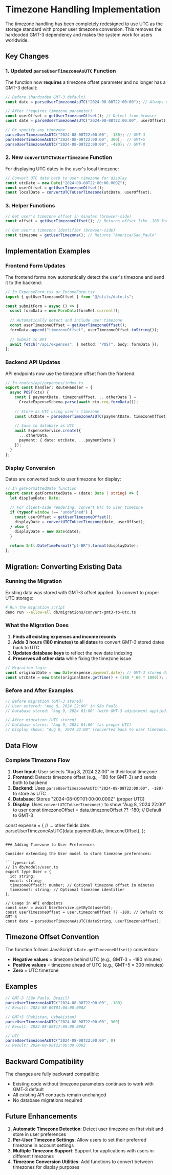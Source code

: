 # Timezone Handling Implementation

The timezone handling has been completely redesigned to use UTC as the storage standard with proper user timezone conversion. This removes the hardcoded GMT-3 dependency and makes the system work for users worldwide.

## Key Changes

### 1. Updated `parseUserTimezoneAsUTC` Function

The function now **requires** a timezone offset parameter and no longer has a GMT-3 default:

```typescript
// Before (hardcoded GMT-3 default)
const date = parseUserTimezoneAsUTC("2024-08-08T22:00:00"); // Always used GMT-3

// After (requires timezone parameter)
const userOffset = getUserTimezoneOffset(); // Detect from browser
const date = parseUserTimezoneAsUTC("2024-08-08T22:00:00", userOffset);

// Or specify any timezone
parseUserTimezoneAsUTC("2024-08-08T22:00:00", -180); // GMT-3
parseUserTimezoneAsUTC("2024-08-08T22:00:00", 300);  // GMT+5
parseUserTimezoneAsUTC("2024-08-08T22:00:00", -480); // GMT-8
```

### 2. New `convertUTCToUserTimezone` Function

For displaying UTC dates in the user's local timezone:

```typescript
// Convert UTC date back to user timezone for display
const utcDate = new Date("2024-08-08T22:00:00.000Z");
const userOffset = getUserTimezoneOffset();
const localDate = convertUTCToUserTimezone(utcDate, userOffset);
```

### 3. Helper Functions

```typescript
// Get user's timezone offset in minutes (browser-side)
const offset = getUserTimezoneOffset(); // Returns offset like -180 for GMT-3

// Get user's timezone identifier (browser-side) 
const timezone = getUserTimezone(); // Returns "America/Sao_Paulo"
```

## Implementation Examples

### Frontend Form Updates

The frontend forms now automatically detect the user's timezone and send it to the backend:

```typescript
// In ExpenseForm.tsx or IncomeForm.tsx
import { getUserTimezoneOffset } from "@/utils/date.ts";

const submitForm = async () => {
  const formData = new FormData(formRef.current!);
  
  // Automatically detect and include user timezone
  const userTimezoneOffset = getUserTimezoneOffset();
  formData.append("timezoneOffset", userTimezoneOffset.toString());
  
  // Submit to API
  await fetch("/api/expenses", { method: "POST", body: formData });
};
```

### Backend API Updates

API endpoints now use the timezone offset from the frontend:

```typescript
// In routes/api/expenses/index.ts
export const handler: RouteHandler = {
  async POST(ctx) {
    const { paymentDate, timezoneOffset, ...otherData } = 
      CreateExpenseSchema.parse(await ctx.req.formData());
    
    // Store as UTC using user's timezone
    const utcDate = parseUserTimezoneAsUTC(paymentDate, timezoneOffset);
    
    // Save to database as UTC
    await ExpenseService.create({
      ...otherData,
      payment: { date: utcDate, ...paymentData }
    });
  }
};
```

### Display Conversion

Dates are converted back to user timezone for display:

```typescript
// In getFormattedDate function
export const getFormattedDate = (date: Date | string) => {
  let displayDate: Date;
  
  // For client-side rendering, convert UTC to user timezone
  if (typeof window !== "undefined") {
    const userOffset = getUserTimezoneOffset();
    displayDate = convertUTCToUserTimezone(date, userOffset);
  } else {
    displayDate = new Date(date);
  }
  
  return Intl.DateTimeFormat("pt-BR").format(displayDate);
};
```

## Migration: Converting Existing Data

### Running the Migration

Existing data was stored with GMT-3 offset applied. To convert to proper UTC storage:

```bash
# Run the migration script
deno run --allow-all db/migrations/convert-gmt3-to-utc.ts
```

### What the Migration Does

1. **Finds all existing expenses and income records**
2. **Adds 3 hours (180 minutes) to all dates** to convert GMT-3 stored dates back to UTC
3. **Updates database keys** to reflect the new date indexing
4. **Preserves all other data** while fixing the timezone issue

```typescript
// Migration logic
const originalDate = new Date(expense.payment.date); // GMT-3 stored date
const utcDate = new Date(originalDate.getTime() + (180 * 60 * 1000)); // Add 3 hours
```

### Before and After Examples

```typescript
// Before migration (GMT-3 stored)
// User entered: "Aug 8, 2024 22:00" in São Paulo
// Database stored: "Aug 9, 2024 01:00" (with GMT-3 adjustment applied)

// After migration (UTC stored)  
// Database stores: "Aug 9, 2024 01:00" (as proper UTC)
// Display shows: "Aug 8, 2024 22:00" (converted back to user timezone)
```

## Data Flow

### Complete Timezone Flow

1. **User Input**: User selects "Aug 8, 2024 22:00" in their local timezone
2. **Frontend**: Detects timezone offset (e.g., -180 for GMT-3) and sends both to backend
3. **Backend**: Uses `parseUserTimezoneAsUTC("2024-08-08T22:00:00", -180)` to store as UTC
4. **Database**: Stores "2024-08-09T01:00:00.000Z" (proper UTC)
5. **Display**: Uses `convertUTCToUserTimezone()` to show "Aug 8, 2024 22:00" to user
const timezoneOffset = data.timezoneOffset ?? -180; // Default to GMT-3

const expense = {
  // ... other fields
  date: parseUserTimezoneAsUTC(data.paymentDate, timezoneOffset),
};
```

### Adding Timezone to User Preferences

Consider extending the User model to store timezone preferences:

```typescript
// In db/models/user.ts
export type User = {
  id: string;
  email: string;
  timezoneOffset?: number; // Optional timezone offset in minutes
  timezone?: string; // Optional timezone identifier
};

// Usage in API endpoints
const user = await UserService.getById(userId);
const userTimezoneOffset = user.timezoneOffset ?? -180; // Default to GMT-3
const date = parseUserTimezoneAsUTC(dateString, userTimezoneOffset);
```

## Timezone Offset Convention

The function follows JavaScript's `Date.getTimezoneOffset()` convention:
- **Negative values** = timezone behind UTC (e.g., GMT-3 = -180 minutes)
- **Positive values** = timezone ahead of UTC (e.g., GMT+5 = 300 minutes)
- **Zero** = UTC timezone

## Examples

```typescript
// GMT-3 (São Paulo, Brazil)
parseUserTimezoneAsUTC("2024-08-08T22:00:00", -180)
// Result: 2024-08-09T01:00:00.000Z

// GMT+5 (Pakistan, Uzbekistan)  
parseUserTimezoneAsUTC("2024-08-08T22:00:00", 300)
// Result: 2024-08-08T17:00:00.000Z

// UTC
parseUserTimezoneAsUTC("2024-08-08T22:00:00", 0)
// Result: 2024-08-08T22:00:00.000Z
```

## Backward Compatibility

The changes are fully backward compatible:
- Existing code without timezone parameters continues to work with GMT-3 default
- All existing API contracts remain unchanged
- No database migrations required

## Future Enhancements

1. **Automatic Timezone Detection**: Detect user timezone on first visit and store in user preferences
2. **Per-User Timezone Settings**: Allow users to set their preferred timezone in account settings
3. **Multiple Timezone Support**: Support for applications with users in different timezones
4. **Timezone Conversion Utilities**: Add functions to convert between timezones for display purposes